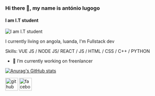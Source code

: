 ### Hi there 👋, my name is antónio lugogo
#### I am I.T student
![I am I.T student](https://scontent.flad7-1.fna.fbcdn.net/v/t1.6435-9/s960x960/103077709_2665915473734366_3878808672361267545_n.jpg?_nc_cat=107&ccb=1-5&_nc_sid=e3f864&_nc_eui2=AeHFMtfBh16QQSyW1Zq3HuuPKe7fv5coFxUp7t-_lygXFUES4V5IJbjxbqbiN-wsrSafWEK_bmn8_I3ToznUILWT&_nc_ohc=b8NRnb13zo8AX-kz9ta&_nc_ht=scontent.flad7-1.fna&oh=00_AT8ZNVIZJ0h1qrVQg3Pc1luMhv-2nDIkwoVi-Z5ZXkxhKA&oe=62198706)

I currently living on angola, luanda, I'm Fullstack dev

Skills: VUE JS / NODE JS/ REACT / JS / HTML / CSS / C++ / PYTHON

- 🔭 I’m currently working on freenlancer 

[![Anurag's GitHub stats](https://github-readme-stats.vercel.app/api?username=DDarkLexs)](https://github.com/anuraghazra/github-readme-stats)

[<img src='https://cdn.jsdelivr.net/npm/simple-icons@3.0.1/icons/github.svg' alt='github' height='40'>](https://github.com/https://github.com/DDarkLexs/DDarkLexs/)  [<img src='https://cdn.jsdelivr.net/npm/simple-icons@3.0.1/icons/facebook.svg' alt='facebook' height='40'>](https://www.facebook.com/DDarkLexs)  

